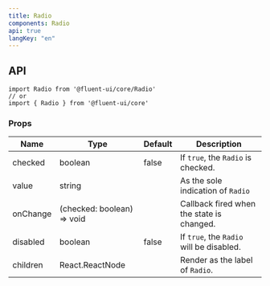 ```yaml
---
title: Radio
components: Radio
api: true
langKey: "en"
---
```


## API

```
import Radio from '@fluent-ui/core/Radio'
// or
import { Radio } from '@fluent-ui/core'
```

### Props

| Name | Type | Default | Description |
| --- | --- | --- | --- |
| checked | boolean | false | 	If `true`, the `Radio` is checked. |
| value | string |  | As the sole indication of `Radio` |
| onChange | (checked: boolean) => void |  | Callback fired when the state is changed. |
| disabled | boolean | false | 	If `true`, the `Radio` will be disabled. |
| children | React.ReactNode |  | Render as the label of `Radio`. |
